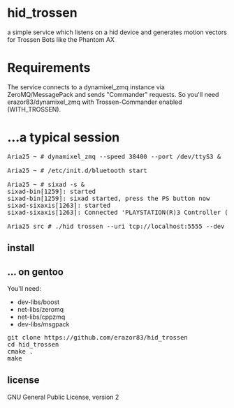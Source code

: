 hid_trossen
===========

a simple service which listens on a hid device and generates motion vectors for Trossen Bots like the Phantom AX

Requirements
======================
The service connects to a dynamixel_zmq instance via ZeroMQ/MessagePack and sends "Commander" requests. So you'll need 
erazor83/dynamixel_zmq with Trossen-Commander enabled (WITH_TROSSEN).


...a typical session
======================
<pre>
Aria25 ~ # dynamixel_zmq --speed 38400 --port /dev/ttyS3 &

Aria25 ~ # /etc/init.d/bluetooth start

Aria25 ~ # sixad -s &
sixad-bin[1259]: started
sixad-bin[1259]: sixad started, press the PS button now
sixad-sixaxis[1263]: started
sixad-sixaxis[1263]: Connected 'PLAYSTATION(R)3 Controller (34:C7:31:AE:3A:FE)' [Battery 04]

Aria25 src # ./hid_trossen --uri tcp://localhost:5555 --dev /dev/input/js0 
</pre>

install
-------------------------

... on gentoo
------------
You'll need:
  * dev-libs/boost
  * net-libs/zeromq
  * net-libs/cppzmq
  * dev-libs/msgpack

<pre>
git clone https://github.com/erazor83/hid_trossen
cd hid_trossen
cmake .
make
</pre>


license
-------------------------
GNU General Public License, version 2
